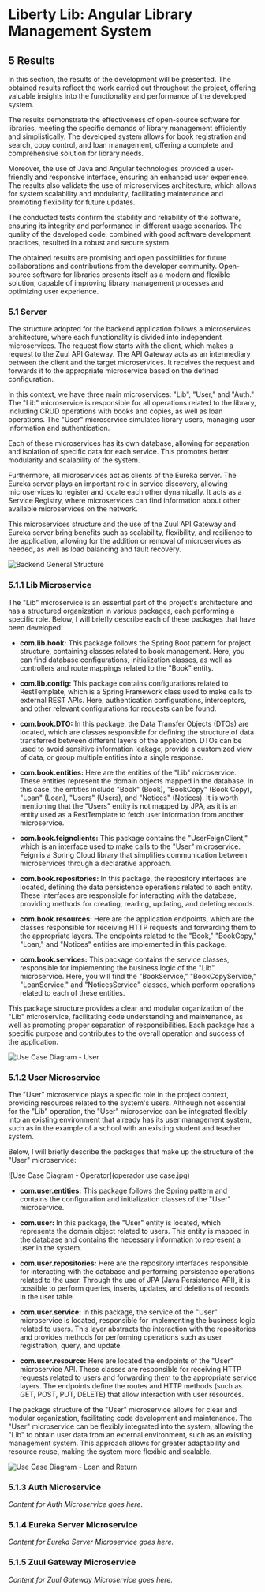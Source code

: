 # Liberty Lib: Angular Library Management System

## 5 Results

In this section, the results of the development will be presented. The obtained results reflect the work carried out throughout the project, offering valuable insights into the functionality and performance of the developed system. 

The results demonstrate the effectiveness of open-source software for libraries, meeting the specific demands of library management efficiently and simplistically. The developed system allows for book registration and search, copy control, and loan management, offering a complete and comprehensive solution for library needs.

Moreover, the use of Java and Angular technologies provided a user-friendly and responsive interface, ensuring an enhanced user experience. The results also validate the use of microservices architecture, which allows for system scalability and modularity, facilitating maintenance and promoting flexibility for future updates.

The conducted tests confirm the stability and reliability of the software, ensuring its integrity and performance in different usage scenarios. The quality of the developed code, combined with good software development practices, resulted in a robust and secure system.

The obtained results are promising and open possibilities for future collaborations and contributions from the developer community. Open-source software for libraries presents itself as a modern and flexible solution, capable of improving library management processes and optimizing user experience.

### 5.1 Server

The structure adopted for the backend application follows a microservices architecture, where each functionality is divided into independent microservices. The request flow starts with the client, which makes a request to the Zuul API Gateway. The API Gateway acts as an intermediary between the client and the target microservices. It receives the request and forwards it to the appropriate microservice based on the defined configuration.

In this context, we have three main microservices: "Lib", "User," and "Auth." The "Lib" microservice is responsible for all operations related to the library, including CRUD operations with books and copies, as well as loan operations. The "User" microservice simulates library users, managing user information and authentication.

Each of these microservices has its own database, allowing for separation and isolation of specific data for each service. This promotes better modularity and scalability of the system.

Furthermore, all microservices act as clients of the Eureka server. The Eureka server plays an important role in service discovery, allowing microservices to register and locate each other dynamically. It acts as a Service Registry, where microservices can find information about other available microservices on the network.

This microservices structure and the use of the Zuul API Gateway and Eureka server bring benefits such as scalability, flexibility, and resilience to the application, allowing for the addition or removal of microservices as needed, as well as load balancing and fault recovery.

![Backend General Structure](Untitled-Page-2(1).png)

### 5.1.1 Lib Microservice

The "Lib" microservice is an essential part of the project's architecture and has a structured organization in various packages, each performing a specific role. Below, I will briefly describe each of these packages that have been developed:

- **com.lib.book:** This package follows the Spring Boot pattern for project structure, containing classes related to book management. Here, you can find database configurations, initialization classes, as well as controllers and route mappings related to the "Book" entity.

- **com.lib.config:** This package contains configurations related to RestTemplate, which is a Spring Framework class used to make calls to external REST APIs. Here, authentication configurations, interceptors, and other relevant configurations for requests can be found.

- **com.book.DTO:** In this package, the Data Transfer Objects (DTOs) are located, which are classes responsible for defining the structure of data transferred between different layers of the application. DTOs can be used to avoid sensitive information leakage, provide a customized view of data, or group multiple entities into a single response.

- **com.book.entities:** Here are the entities of the "Lib" microservice. These entities represent the domain objects mapped in the database. In this case, the entities include "Book" (Book), "BookCopy" (Book Copy), "Loan" (Loan), "Users" (Users), and "Notices" (Notices). It is worth mentioning that the "Users" entity is not mapped by JPA, as it is an entity used as a RestTemplate to fetch user information from another microservice.

- **com.book.feignclients:** This package contains the "UserFeignClient," which is an interface used to make calls to the "User" microservice. Feign is a Spring Cloud library that simplifies communication between microservices through a declarative approach.

- **com.book.repositories:** In this package, the repository interfaces are located, defining the data persistence operations related to each entity. These interfaces are responsible for interacting with the database, providing methods for creating, reading, updating, and deleting records.

- **com.book.resources:** Here are the application endpoints, which are the classes responsible for receiving HTTP requests and forwarding them to the appropriate layers. The endpoints related to the "Book," "BookCopy," "Loan," and "Notices" entities are implemented in this package.

- **com.book.services:** This package contains the service classes, responsible for implementing the business logic of the "Lib" microservice. Here, you will find the "BookService," "BookCopyService," "LoanService," and "NoticesService" classes, which perform operations related to each of these entities.

This package structure provides a clear and modular organization of the "Lib" microservice, facilitating code understanding and maintenance, as well as promoting proper separation of responsibilities. Each package has a specific purpose and contributes to the overall operation and success of the application.

![Use Case Diagram - User](operacoesusuario.jpg)

### 5.1.2 User Microservice

The "User" microservice plays a specific role in the project context, providing resources related to the system's users. Although not essential for the "Lib" operation, the "User" microservice can be integrated flexibly into an existing environment that already has its user management system, such as in the example of a school with an existing student and teacher system.

Below, I will briefly describe the packages that make up the structure of the "User" microservice:

![Use Case Diagram - Operator](operador use case.jpg)

- **com.user.entities:** This package follows the Spring pattern and contains the configuration and initialization classes of the "User" microservice.

- **com.user:** In this package, the "User" entity is located, which represents the domain object related to users. This entity is mapped in the database and contains the necessary information to represent a user in the system.

- **com.user.repositories:** Here are the repository interfaces responsible for interacting with the database and performing persistence operations related to the user. Through the use of JPA (Java Persistence API), it is possible to perform queries, inserts, updates, and deletions of records in the user table.

- **com.user.service:** In this package, the service of the "User" microservice is located, responsible for implementing the business logic related to users. This layer abstracts the interaction with the repositories and provides methods for performing operations such as user registration, query, and update.

- **com.user.resource:** Here are located the endpoints of the "User" microservice API. These classes are responsible for receiving HTTP requests related to users and forwarding them to the appropriate service layers. The endpoints define the routes and HTTP methods (such as GET, POST, PUT, DELETE) that allow interaction with user resources.

The package structure of the "User" microservice allows for clear and modular organization, facilitating code development and maintenance. The "User" microservice can be flexibly integrated into the system, allowing the "Lib" to obtain user data from an external environment, such as an existing management system. This approach allows for greater adaptability and resource reuse, making the system more flexible and scalable.

![Use Case Diagram - Loan and Return](operadorusecase.jpg)

### 5.1.3 Auth Microservice

*Content for Auth Microservice goes here.*

### 5.1.4 Eureka Server Microservice

*Content for Eureka Server Microservice goes here.*

### 5.1.5 Zuul Gateway Microservice

*Content for Zuul Gateway Microservice goes here.*

